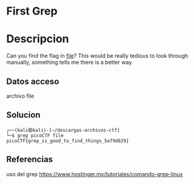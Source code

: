 # First Grep


# Descripcion
Can you find the flag in [file](https://jupiter.challenges.picoctf.org/static/515f19f3612bfd97cd3f0c0ba32bd864/file)? This would be really tedious to look through manually, something tells me there is a better way.

## Datos acceso
archivo file

## Solucion
```shell
┌──(kali㉿kali)-[~/descargas-archivos-ctf]
└─$ grep picoCTF file 
picoCTF{grep_is_good_to_find_things_5af9d829}
```

## Referencias
uso del grep
https://www.hostinger.mx/tutoriales/comando-grep-linux